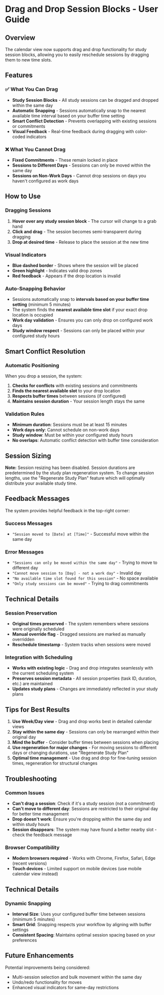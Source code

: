 # Drag and Drop Session Blocks - User Guide

## Overview

The calendar view now supports drag and drop functionality for study session blocks, allowing you to easily reschedule sessions by dragging them to new time slots.

## Features

### ✅ What You Can Drag
- **Study Session Blocks** - All study sessions can be dragged and dropped within the same day
- **Automatic Snapping** - Sessions automatically snap to the nearest available time interval based on your buffer time setting
- **Smart Conflict Detection** - Prevents overlapping with existing sessions or commitments
- **Visual Feedback** - Real-time feedback during dragging with color-coded indicators

### ❌ What You Cannot Drag
- **Fixed Commitments** - These remain locked in place
- **Sessions to Different Days** - Sessions can only be moved within the same day
- **Sessions on Non-Work Days** - Cannot drop sessions on days you haven't configured as work days

## How to Use

### Dragging Sessions
1. **Hover over any study session block** - The cursor will change to a grab hand
2. **Click and drag** - The session becomes semi-transparent during dragging
3. **Drop at desired time** - Release to place the session at the new time

### Visual Indicators
- **Blue dashed border** - Shows where the session will be placed
- **Green highlight** - Indicates valid drop zones
- **Red feedback** - Appears if the drop location is invalid

### Auto-Snapping Behavior
- Sessions automatically snap to **intervals based on your buffer time setting** (minimum 5 minutes)
- The system finds the **nearest available time slot** if your exact drop location is occupied
- **Work day validation** - Ensures you can only drop on configured work days
- **Study window respect** - Sessions can only be placed within your configured study hours

## Smart Conflict Resolution

### Automatic Positioning
When you drop a session, the system:
1. **Checks for conflicts** with existing sessions and commitments
2. **Finds the nearest available slot** to your drop location
3. **Respects buffer times** between sessions (if configured)
4. **Maintains session duration** - Your session length stays the same

### Validation Rules
- **Minimum duration**: Sessions must be at least 15 minutes
- **Work days only**: Cannot schedule on non-work days
- **Study window**: Must be within your configured study hours
- **No overlaps**: Automatic conflict detection with buffer time consideration

## Session Sizing

**Note:** Session resizing has been disabled. Session durations are predetermined by the study plan regeneration system. To change session lengths, use the "Regenerate Study Plan" feature which will optimally distribute your available study time.

## Feedback Messages

The system provides helpful feedback in the top-right corner:

### Success Messages
- `"Session moved to [Date] at [Time]"` - Successful move within the same day

### Error Messages
- `"Sessions can only be moved within the same day"` - Trying to move to different day
- `"Cannot move session to [Day] - not a work day"` - Invalid day
- `"No available time slot found for this session"` - No space available
- `"Only study sessions can be moved"` - Trying to drag commitments

## Technical Details

### Session Preservation
- **Original times preserved** - The system remembers where sessions were originally scheduled
- **Manual override flag** - Dragged sessions are marked as manually overridden
- **Reschedule timestamp** - System tracks when sessions were moved

### Integration with Scheduling
- **Works with existing logic** - Drag and drop integrates seamlessly with the current scheduling system
- **Preserves session metadata** - All session properties (task ID, duration, etc.) are maintained
- **Updates study plans** - Changes are immediately reflected in your study plans

## Tips for Best Results

1. **Use Week/Day view** - Drag and drop works best in detailed calendar views
2. **Stay within the same day** - Sessions can only be rearranged within their original day
3. **Mind the buffer** - Consider buffer times between sessions when placing
4. **Use regeneration for major changes** - For moving sessions to different days or changing durations, use "Regenerate Study Plan"
5. **Optimal time management** - Use drag and drop for fine-tuning session times, regeneration for structural changes

## Troubleshooting

### Common Issues
- **Can't drag a session**: Check if it's a study session (not a commitment)
- **Can't move to different day**: Sessions are restricted to their original day for better time management
- **Drop doesn't work**: Ensure you're dropping within the same day and within study hours
- **Session disappears**: The system may have found a better nearby slot - check the feedback message

### Browser Compatibility
- **Modern browsers required** - Works with Chrome, Firefox, Safari, Edge (recent versions)
- **Touch devices** - Limited support on mobile devices (use mobile calendar view instead)

## Technical Details

### Dynamic Snapping
- **Interval Size**: Uses your configured buffer time between sessions (minimum 5 minutes)
- **Smart Grid**: Snapping respects your workflow by aligning with buffer settings
- **Consistent Spacing**: Maintains optimal session spacing based on your preferences

## Future Enhancements

Potential improvements being considered:
- Multi-session selection and bulk movement within the same day
- Undo/redo functionality for moves
- Enhanced visual indicators for same-day restrictions
